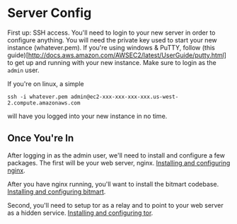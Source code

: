 Server Config
=============

First up: SSH access. You'll need to login to your new server in 
order to configure anything. You will need the private key used to 
start your new instance (whatever.pem). If you're using windows & PuTTY,
follow (this guide)[http://docs.aws.amazon.com/AWSEC2/latest/UserGuide/putty.html] 
to get up and running with your new instance. Make sure to login as the `admin` user.

If you're on linux, a simple

    ssh -i whatever.pem admin@ec2-xxx-xxx-xxx-xxx.us-west-2.compute.amazonaws.com

will have you logged into your new instance in no time.

Once You're In
--------------

After logging in as the admin user, we'll need to install and configure a few packages. The first will be your web server, nginx. [Installing and configuring nginx](02.01-nginx-config.md).

After you have nginx running, you'll want to install the bitmart codebase. [Installing and configuring bitmart](02.02-bitmart-config.md).

Second, you'll need to setup tor as a relay and to point to your web server as a hidden service. [Installing and configuring tor](02.03-tor-config.md).
